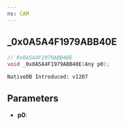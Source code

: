```yaml
---
ns: CAM
---
```

## _0x0A5A4F1979ABB40E

```c
// 0x0A5A4F1979ABB40E
void _0x0A5A4F1979ABB40E(Any p0);
```

```
NativeDB Introduced: v1207
```

## Parameters
* **p0**:
